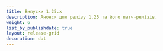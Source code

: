 ```yaml
---
title: Випуски 1.25.x
description: Анонси для релізу 1.25 та його патч-релізів.
weight: 6
list_by_publishdate: true
layout: release-grid
decoration: dot
---
```

